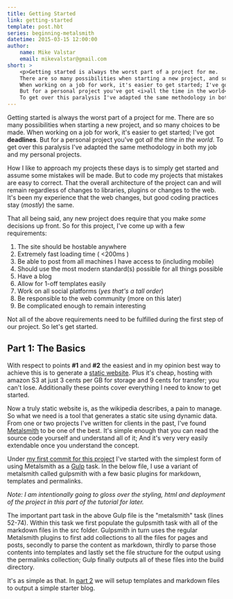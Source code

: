 ```yaml
---
title: Getting Started
link: getting-started
template: post.hbt
series: beginning-metalsmith
datetime: 2015-03-15 12:00:00
author: 
    name: Mike Valstar
    email: mikevalstar@gmail.com
short: >
    <p>Getting started is always the worst part of a project for me. 
    There are so many possibilities when starting a new project, and so many choices to be made.
    When working on a job for work, it's easier to get started; I've got <b>deadlines</b>. 
    But for a personal project you've got <i>all the time in the world</i>. 
    To get over this paralysis I've adapted the same methodology in both my job and my personal projects.</p>
---
```


Getting started is always the worst part of a project for me. 
There are so many possibilities when starting a new project, and so many choices to be made.
When working on a job for work, it's easier to get started; I've got **deadlines**. 
But for a personal project you've got *all the time in the world*. 
To get over this paralysis I've adapted the same methodology in both my job and my personal projects.

How I like to approach my projects these days is to simply get started and assume some mistakes will be made.
But to code my projects that mistakes are easy to correct. 
That the overall architecture of the project can and will remain regardless of changes to libraries, 
plugins or changes to the web. It's been my experience that the web changes, but good coding practices stay (*mostly*) the same. 

That all being said, any new project does require that you make *some* decisions up front. 
So for this project, I've come up with a few requirements:

1. The site should be hostable anywhere
2. Extremely fast loading time ( &lt;200ms )
3. Be able to post from all machines I have access to (including mobile)
4. Should use the most modern standard(s) possible for all things possible
5. Have a blog
6. Allow for 1-off templates easily
7. Work on all social platforms (*yes that's a tall order*)
8. Be responsible to the web community (more on this later)
9. Be complicated enough to remain interesting

Not all of the above requirements need to be fulfilled during the first step of our project.
So let's get started.

## Part 1: The Basics

With respect to points **#1** and **#2** the easiest and in my opinion best way to achieve this is to generate a [static website](http://en.wikipedia.org/wiki/Static_web_page).
Plus it's cheap, hosting with amazon S3 at just 3 cents per GB for storage and 9 cents for transfer; you can't lose.
Additionally these points cover everything I need to know to get started. 

Now a truly static website is, as the wikipedia describes, a pain to manage. 
So what we need is a tool that generates a static site using dynamic data.
From one or two projects I've written for clients in the past, I've found [Metalsmith](http://www.metalsmith.io/) to be one of the best.
It's simple enough that you can read the source code yourself and understand all of it; 
And it's very very easily extendable once you understand the concept. 

Under [my first commit for this project](https://github.com/mikevalstar/mikevalstar_com3/commit/df5a656b3e26d8dd8a8f3bbdd54185cf050fef65) 
I've started with the simplest form of using Metalsmith as a [Gulp](http://gulpjs.com/) task.
In the below file, I use a variant of metalsmith called gulpsmith with a few basic plugins for markdown, templates and permalinks.

<script src="https://gist.github.com/mikevalstar/b05aae4a9bba5ee168bb.js"></script>

*Note: I am intentionally going to gloss over the styling, html and deployment of the project in this part of the tutorial for later.*

The important part task in the above Gulp file is the "metalsmith" task (lines 52-74). 
Within this task we first populate the gulpsmith task with all of the markdown files in the src folder. 
Gulpsmith in turn uses the regular Metalsmith plugins to first add collections to all the files for pages and posts,
secondly to parse the content as markdown, thirdly to parse those contents into templates and
lastly set the file structure for the output using the permalinks collection; 
Gulp finally outputs all of these files into the build directory.

It's as simple as that. In [part 2](/post/metalsmith-templating) we will setup templates and markdown files to output a simple starter blog.
